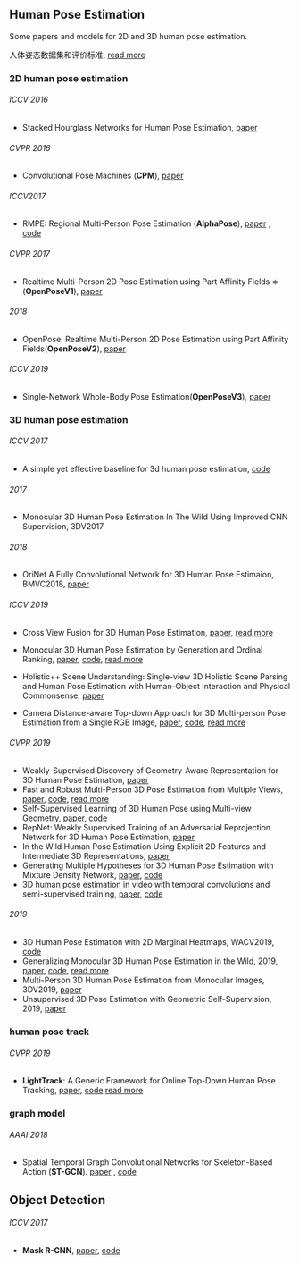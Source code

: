 ## Human Pose Estimation

Some papers and models for 2D and 3D human pose estimation.

人体姿态数据集和评价标准, [read more](human-pose-estimation/Datasets_Evaluation.md)

### 2D human pose estimation

###### ICCV 2016

- Stacked Hourglass Networks for Human Pose Estimation,  [paper](https://arxiv.org/abs/1603.06937v2)

###### CVPR 2016

- Convolutional Pose Machines (**CPM**),  [paper](https://arxiv.org/abs/1602.00134v4)

###### ICCV2017

- RMPE: Regional Multi-Person Pose Estimation (**AlphaPose**),  [paper](https://arxiv.org/pdf/1612.00137.pdf) ,  [code](https://github.com/MVIG-SJTU/AlphaPose)

###### CVPR 2017

- Realtime Multi-Person 2D Pose Estimation using Part Affinity Fields ∗ (**OpenPoseV1**),  [paper](https://arxiv.org/abs/1611.08050v2)

###### 2018

- OpenPose: Realtime Multi-Person 2D Pose Estimation using Part Affinity Fields(**OpenPoseV2**),  [paper](https://arxiv.org/abs/1812.08008v2)

###### ICCV 2019

- Single-Network Whole-Body Pose Estimation(**OpenPoseV3**),  [paper](https://arxiv.org/abs/1909.134230)

### 3D human pose estimation

###### ICCV 2017

- A simple yet effective baseline for 3d human pose estimation, [code](https://github.com/una-dinosauria/3d-pose-baseline)

###### 2017

- Monocular 3D Human Pose Estimation In The Wild Using Improved CNN Supervision, 3DV2017

###### 2018

- OriNet A Fully Convolutional Network for 3D Human Pose Estimaion, BMVC2018,  [paper](http://arxiv.org/abs/1811.04989)

###### ICCV 2019

- Cross View Fusion for 3D Human Pose Estimation,   [paper](http://arxiv.org/abs/1909.01203),  [read more](human-pose-estimation/Cross_View_Fusion.md)

- Monocular 3D Human Pose Estimation by Generation and Ordinal Ranking,  [paper](http://arxiv.org/abs/1904.01324), [code](https://github.com/ssfootball04/generative_pose),  [read more](3D/Monocular_3D_Generation_Ordinal_Ranking.md)
- Holistic++ Scene Understanding: Single-view 3D Holistic Scene Parsing and Human Pose Estimation with Human-Object Interaction and Physical Commonsense,  [paper](http://arxiv.org/abs/1909.01507)
- Camera Distance-aware Top-down Approach for 3D Multi-person Pose Estimation from a Single RGB Image,  [paper](http://arxiv.org/abs/1907.11346), [code](https://github.com/mks0601/3DMPPE_ROOTNET_RELEASE), [read more](human-pose-estimation/Distance-aware_Top-down.md)

###### CVPR 2019

- Weakly-Supervised Discovery of Geometry-Aware Representation for 3D Human Pose Estimation,  [paper](http://arxiv.org/abs/1903.08839)
- Fast and Robust Multi-Person 3D Pose Estimation from Multiple Views,  [paper](http://arxiv.org/abs/1901.04111), [code](https://github.com/zju3dv/mvpose), [read more](human-pose-estimation/Multi_View_ZJUCAD.md)
- Self-Supervised Learning of 3D Human Pose using Multi-view Geometry,  [paper](http://arxiv.org/abs/1903.02330), [code](https://github.com/mkocabas/EpipolarPose)
- RepNet: Weakly Supervised Training of an Adversarial Reprojection Network for 3D Human Pose Estimation,  [paper](http://arxiv.org/abs/1902.09868)
- In the Wild Human Pose Estimation Using Explicit 2D Features and Intermediate 3D Representations,  [paper](http://arxiv.org/abs/1904.03289)
- Generating Multiple Hypotheses for 3D Human Pose Estimation with Mixture Density Network,  [paper](http://arxiv.org/abs/1904.05547), [code](https://github.com/chaneyddtt/Generating-Multiple-Hypotheses-for-3D-Human-Pose-Estimation-with-Mixture-Density-Network)
- 3D human pose estimation in video with temporal convolutions and semi-supervised training,  [paper](http://arxiv.org/abs/1811.11742), [code](https://github.com/facebookresearch/VideoPose3D)

###### 2019

- 3D Human Pose Estimation with 2D Marginal Heatmaps, WACV2019, [code](https://github.com/anibali/margipose)
- Generalizing Monocular 3D Human Pose Estimation in the Wild, 2019,  [paper](http://arxiv.org/abs/1904.05512), [code](https://github.com/llcshappy/Monocular-3D-Human-Pose), [read more](human-pose-estimation/Monocular_3D_Wild.md)
- Multi-Person 3D Human Pose Estimation from Monocular Images, 3DV2019,  [paper](http://arxiv.org/abs/1909.10854)
- Unsupervised 3D Pose Estimation with Geometric Self-Supervision, 2019,  [paper](http://arxiv.org/abs/1904.04812)

### human pose track

###### CVPR 2019

- **LightTrack**: A Generic Framework for Online Top-Down Human Pose Tracking,  [paper](https://github.com/Guanghan/lighttrack),  [code](https://github.com/Guanghan/lighttrack)  [read more](human-pose-estimation/LightTrack.md)



### graph model

###### AAAI 2018

- Spatial Temporal Graph Convolutional Networks for Skeleton-Based Action (**ST-GCN**).  [paper](https://arxiv.org/abs/1801.07455v2) ,  [code](https://github.com/yysijie/st-gcn)





## Object Detection

###### ICCV 2017

- **Mask R-CNN**,  [paper](https://arxiv.org/abs/1703.06870v3), [code](https://github.com/facebookresearch/Detectron)

